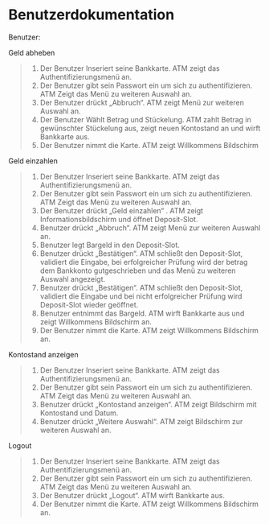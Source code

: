 # Benutzerdokumentation

Benutzer:

Geld abheben

> 1.  Der Benutzer Inseriert seine Bankkarte. ATM zeigt das Authentifizierungsmenü an.
> 2.  Der Benutzer gibt sein Passwort ein um sich zu authentifizieren. ATM Zeigt das Menü zu weiteren Auswahl an.
> 3.  Der Benutzer drückt „Abbruch“. ATM zeigt Menü zur weiteren Auswahl an.
> 4.  Der Benutzer Wählt Betrag und Stückelung. ATM zahlt Betrag in gewünschter Stückelung aus, zeigt neuen Kontostand an und wirft Bankkarte aus.
> 5.  Der Benutzer nimmt die Karte. ATM zeigt Willkommens Bildschirm

Geld einzahlen

> 1.  Der Benutzer Inseriert seine Bankkarte. ATM zeigt das Authentifizierungsmenü an.
> 2.  Der Benutzer gibt sein Passwort ein um sich zu authentifizieren. ATM Zeigt das Menü zu weiteren Auswahl an.
> 3.  Der Benutzer drückt „Geld einzahlen“ . ATM zeigt Informationsbildschirm und öffnet Deposit-Slot.
> 4.  Benutzer drückt „Abbruch“. ATM zeigt Menü zur weiteren Auswahl an.
> 5.  Benutzer legt Bargeld in den Deposit-Slot.
> 6.  Benutzer drückt „Bestätigen“. ATM schließt den Deposit-Slot, validiert die Eingabe, bei erfolgreicher Prüfung wird der betrag dem Bankkonto gutgeschrieben und das Menü zu weiteren Auswahl angezeigt.
> 7.  Benutzer drückt „Bestätigen“. ATM schließt den Deposit-Slot, validiert die Eingabe und bei nicht erfolgreicher Prüfung wird Deposit-Slot wieder geöffnet.
> 8.  Benutzer entnimmt das Bargeld. ATM wirft Bankkarte aus und zeigt Willkommens Bildschirm an.
> 9.  Der Benutzer nimmt die Karte. ATM zeigt Willkommens Bildschirm an.

Kontostand anzeigen

> 1.  Der Benutzer Inseriert seine Bankkarte. ATM zeigt das Authentifizierungsmenü an.
> 2.  Der Benutzer gibt sein Passwort ein um sich zu authentifizieren. ATM Zeigt das Menü zu weiteren Auswahl an.
> 3.  Benutzer drückt „Kontostand anzeigen“. ATM zeigt Bildschirm mit Kontostand und Datum.
> 4.  Benutzer drückt „Weitere Auswahl“. ATM zeigt Bildschirm zur weiteren Auswahl an.

Logout

> 1.  Der Benutzer Inseriert seine Bankkarte. ATM zeigt das Authentifizierungsmenü an.
> 2.  Der Benutzer gibt sein Passwort ein um sich zu authentifizieren. ATM Zeigt das Menü zu weiteren Auswahl an.
> 3.  Der Benutzer drückt „Logout“. ATM wirft Bankkarte aus.
> 4.  Der Benutzer nimmt die Karte. ATM zeigt Willkommens Bildschirm an.

